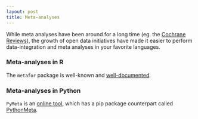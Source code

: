 ```yaml
---
layout: post
title: Meta-analyses
---
```


While meta analyses have been around for a long time (eg. the [Cochrane Reviews](https://www.cochranelibrary.com/)), the growth of open data initiatives have made it easier to perform data-integration and meta analyses in your favorite languages.

### Meta-analyses in R

The `metafor` package is well-known and [well-documented](http://www.metafor-project.org/doku.php/help).

### Meta-analyses in Python

`PyMeta` is an [online tool](http://www.pymeta.com/), which has a pip package counterpart called [PythonMeta](https://pypi.org/project/PythonMeta/).
